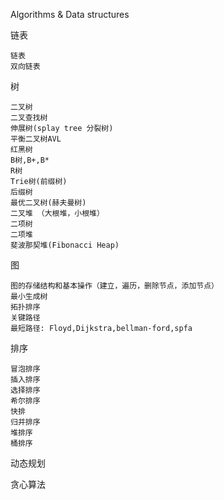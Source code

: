 Algorithms & Data structures 

链表

    链表
    双向链表

树

    二叉树
    二叉查找树
    伸展树(splay tree 分裂树)
    平衡二叉树AVL
    红黑树
    B树,B+,B*
    R树
    Trie树(前缀树)
    后缀树
    最优二叉树(赫夫曼树)
    二叉堆 （大根堆，小根堆）
    二项树
    二项堆
    斐波那契堆(Fibonacci Heap)

图

    图的存储结构和基本操作（建立，遍历，删除节点，添加节点）
    最小生成树
    拓扑排序
    关键路径
    最短路径: Floyd,Dijkstra,bellman-ford,spfa

排序

    冒泡排序
    插入排序
    选择排序
    希尔排序
    快排
    归并排序
    堆排序
    桶排序

 动态规划

 贪心算法
